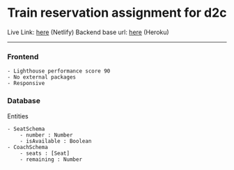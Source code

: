 #  Train reservation assignment for d2c

Live Link: [here](https://thirsty-hamilton-8c2f50.netlify.app/) (Netlify)
Backend base url: [here](https://d2c-train.herokuapp.com/api/) (Heroku)

---
### Frontend

	- Lighthouse performance score 90
	- No external packages
	- Responsive

### Database

Entities

	- SeatSchema
		- number : Number
		- isAvailable : Boolean
	- CoachSchema
		- seats : [Seat]
		- remaining : Number
	
